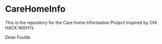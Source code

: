 # CareHomeInfo
This is the repository for the Care home Information Project Inspired by CHI HACK NIGHTs


Dean Foulds
